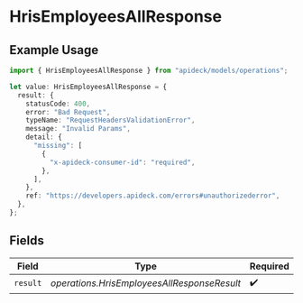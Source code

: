 # HrisEmployeesAllResponse

## Example Usage

```typescript
import { HrisEmployeesAllResponse } from "apideck/models/operations";

let value: HrisEmployeesAllResponse = {
  result: {
    statusCode: 400,
    error: "Bad Request",
    typeName: "RequestHeadersValidationError",
    message: "Invalid Params",
    detail: {
      "missing": [
        {
          "x-apideck-consumer-id": "required",
        },
      ],
    },
    ref: "https://developers.apideck.com/errors#unauthorizederror",
  },
};
```

## Fields

| Field                                       | Type                                        | Required                                    | Description                                 |
| ------------------------------------------- | ------------------------------------------- | ------------------------------------------- | ------------------------------------------- |
| `result`                                    | *operations.HrisEmployeesAllResponseResult* | :heavy_check_mark:                          | N/A                                         |